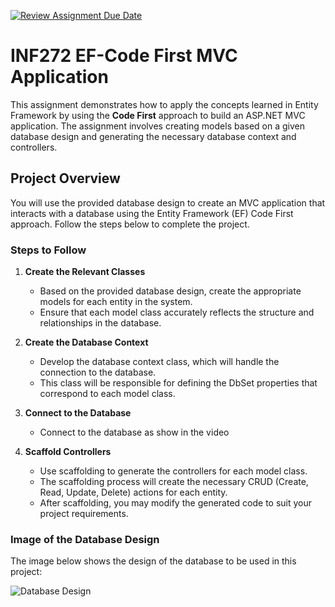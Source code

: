 [![Review Assignment Due Date](https://classroom.github.com/assets/deadline-readme-button-22041afd0340ce965d47ae6ef1cefeee28c7c493a6346c4f15d667ab976d596c.svg)](https://classroom.github.com/a/BiTpaZ6v)
# INF272 EF-Code First MVC Application

This assignment demonstrates how to apply the concepts learned in Entity Framework by using the **Code First** approach to build an ASP.NET MVC application. The assignment involves creating models based on a given database design and generating the necessary database context and controllers.

## Project Overview

You will use the provided database design to create an MVC application that interacts with a database using the Entity Framework (EF) Code First approach. Follow the steps below to complete the project.

### Steps to Follow

1. **Create the Relevant Classes**  
   - Based on the provided database design, create the appropriate models for each entity in the system.
   - Ensure that each model class accurately reflects the structure and relationships in the database.

2. **Create the Database Context**  
   - Develop the database context class, which will handle the connection to the database.
   - This class will be responsible for defining the DbSet properties that correspond to each model class.

3. **Connect to the Database**  
   - Connect to the database as show in the video

4. **Scaffold Controllers**  
   - Use scaffolding to generate the controllers for each model class.
   - The scaffolding process will create the necessary CRUD (Create, Read, Update, Delete) actions for each entity.
   - After scaffolding, you may modify the generated code to suit your project requirements.

### Image of the Database Design

The image below shows the design of the database to be used in this project:

![Database Design](db_design.png)


